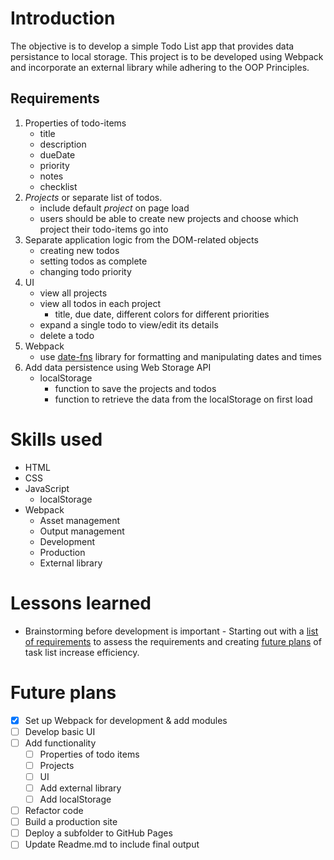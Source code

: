 # Introduction
The objective is to develop a simple Todo List app that provides data persistance to local storage. This project is to be developed using Webpack and incorporate an external library while adhering to the OOP Principles.
<!-- [👉Live Demo]() -->
## Requirements
1. Properties of todo-items
   - title
   - description
   - dueDate
   - priority
   - notes
   - checklist
2. *Projects* or separate list of todos.
   - include default *project* on page load
   - users should be able to create new projects and choose which project their todo-items go into
3. Separate application logic from the DOM-related objects
   - creating new todos
   - setting todos as complete
   - changing todo priority
4. UI
   - view all projects
   - view all todos in each project 
     - title, due date, different colors for different priorities
   - expand a single todo to view/edit its details
   - delete a todo
5. Webpack
   - use [date-fns](https://github.com/date-fns/date-fns) library for formatting and manipulating dates and times
6. Add data persistence using Web Storage API
   - localStorage
     - function to save the projects and todos
     - function to retrieve the data from the localStorage on first load 
# Skills used
* HTML
* CSS
* JavaScript
  - localStorage
* Webpack
  - Asset management
  - Output management
  - Development
  - Production
  - External library
# Lessons learned
* Brainstorming before development is important - Starting out with a [list of requirements](#requirements) to assess the requirements and creating [future plans](#future-plans) of task list increase efficiency.  
# Future plans
- [x] Set up Webpack for development & add modules
- [ ] Develop basic UI
- [ ] Add functionality
     - [ ] Properties of todo items
     - [ ] Projects
     - [ ] UI
     - [ ] Add external library
     - [ ] Add localStorage
- [ ] Refactor code
- [ ] Build a production site 
- [ ] Deploy a subfolder to GitHub Pages
- [ ] Update Readme.md to include final output